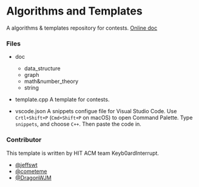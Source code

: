 # Algorithms and Templates

A algorithms & templates repository for contests. [Online doc](https://www.cometeme.tech/algorithms-and-templates/)

### Files

-   doc

    -   data_structure
    -   graph
    -   math&number_theory
    -   string

-   template.cpp
    A template for contests.

-   vscode.json
    A snippets configue file for Visual Studio Code. Use `Crtl+Shift+P` (`Cmd+Shift+P` on macOS) to open Command Palette. Type `snippets`, and choose `C++`. Then paste the code in.
    
### Contributor

This template is written by HIT ACM team Keyb0ardInterrupt.

-   [@jeffswt](https://github.com/jeffswt)
-   [@cometeme](https://github.com/cometeme)
-   [@DragonWJM](https://github.com/DragonWJM)
